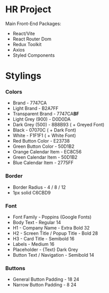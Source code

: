 # HR Project

Main Front-End Packages:
- React/Vite
- React Router Dom
- Redux Toolkit
- Axios
- Styled Components


# Stylings
### Colors
- Brand - 7747CA
- Light Brand - B2A7FF
- Transparent Brand - 7747CA**BF**
- Light Grey (900) - D0D0DA
- Dark Grey (500) - 8B8B93 ( + Greyed Font)
- Black - 07070C ( + Dark Font)
- White - F1F1F1 ( + White Font)
- Red Button Color - E23738
- Green Button Color - 50D1B2
- Orange Calendar Item - EC8C56
- Green Calendar Item - 50D1B2
- Blue Calendar Item - 2775FF

 ### Border
- Border Radius - 4 / 8 / 12
- 1px solid C6CBD9

### Font
- Font  Family - Poppins (Google Fonts)
- Body Text - Regular 14
- H1 - Company Name - Extra Bold 32
- H2 - Screen Title / Popup Title - Bold 28
- H3 - Card Title - Semibold 16
- Labels - Medium 16
- Placeholder - {Text} Dark Grey
- Button Text / Navigation - Semibold 14

### Buttons
- General Button Padding - 18 24
- Narrow Button Padding - 8 24